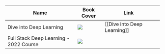
| Name                                   | Book Cover                                                                | Link                        |     |
| -------------------------------------- | ------------------------------------------------------------------------- | --------------------------- | --- |
| Dive into Deep Learning                | ![](https://image.yes24.com/momo/ForeignBooks/MidCate02991/429905507.jpg) | [[Dive into Deep Learning]] |     |
| Full Stack Deep Learning - 2022 Course | ![](https://fullstackdeeplearning.com/images/pancakes.svg)                |                             |     |
